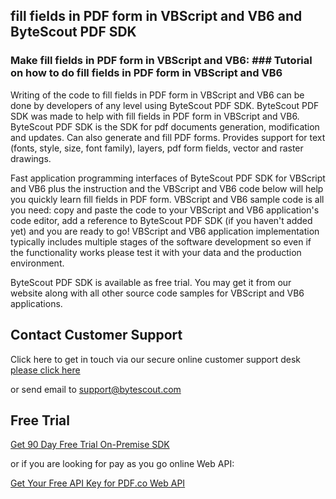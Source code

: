 ## fill fields in PDF form in VBScript and VB6 and ByteScout PDF SDK

### Make fill fields in PDF form in VBScript and VB6: ### Tutorial on how to do fill fields in PDF form in VBScript and VB6

Writing of the code to fill fields in PDF form in VBScript and VB6 can be done by developers of any level using ByteScout PDF SDK. ByteScout PDF SDK was made to help with fill fields in PDF form in VBScript and VB6. ByteScout PDF SDK is the SDK for pdf documents generation, modification and updates. Can also generate and fill PDF forms. Provides support for text (fonts, style, size, font family), layers, pdf form fields, vector and raster drawings.

Fast application programming interfaces of ByteScout PDF SDK for VBScript and VB6 plus the instruction and the VBScript and VB6 code below will help you quickly learn fill fields in PDF form. VBScript and VB6 sample code is all you need: copy and paste the code to your VBScript and VB6 application's code editor, add a reference to ByteScout PDF SDK (if you haven't added yet) and you are ready to go! VBScript and VB6 application implementation typically includes multiple stages of the software development so even if the functionality works please test it with your data and the production environment.

ByteScout PDF SDK is available as free trial. You may get it from our website along with all other source code samples for VBScript and VB6 applications.

## Contact Customer Support

Click here to get in touch via our secure online customer support desk [please click here](https://bytescout.zendesk.com/hc/en-us/requests/new?subject=ByteScout%20PDF%20SDK%20Question)

or send email to [support@bytescout.com](mailto:support@bytescout.com?subject=ByteScout%20PDF%20SDK%20Question) 

## Free Trial

[Get 90 Day Free Trial On-Premise SDK](https://bytescout.com/download/web-installer?utm_source=github-readme)

or if you are looking for pay as you go online Web API:

[Get Your Free API Key for PDF.co Web API](https://pdf.co/documentation/api?utm_source=github-readme)